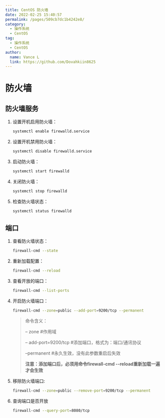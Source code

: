 ```yaml
---
title: CentOS 防火墙
date: 2022-02-25 15:40:57
permalink: /pages/509cb7dc1b4242e8/
category:
  - 操作系统
  - CentOS
tag:
  - 操作系统
  - CentOS
author: 
  name: Vance L
  link: https://github.com/Dovahkiin8625
---
```


# 防火墙

## 防火墙服务

1. 设置开机启用防火墙：

   ```sh
   systemctl enable firewalld.service
   ```

2. 设置开机禁用防火墙：

   ```sh
   systemctl disable firewalld.service
   ```

3. 启动防火墙：

   ```sh
   systemctl start firewalld
   ```

4. 关闭防火墙：

   ```sh
   systemctl stop firewalld
   ```

5. 检查防火墙状态：

   ```sh
   systemctl status firewalld 
   ```

## 端口

1. 查看防火墙状态：

   ```sh
   firewall-cmd --state
   ```

2. 重新加载配置：

   ```sh
   firewall-cmd --reload
   ```

3. 查看开放的端口：

   ```sh
   firewall-cmd --list-ports
   ```

4. 开启防火墙端口：

   ```sh
   firewall-cmd --zone=public --add-port=9200/tcp --permanent
   ```

   > 命令含义：
   >
   > – zone #作用域
   >
   > – add-port=9200/tcp #添加端口，格式为：端口/通讯协议
   >
   > –permanent #永久生效，没有此参数重启后失效
   >
   > **注意：添加端口后，必须用命令firewall-cmd --reload重新加载一遍才会生效**

5. 移除防火墙端口: 

   ```sh
   firewall-cmd --zone=public --remove-port=9200/tcp --permanent
   ```

6. 查询端口是否开放  

   ```sh
   firewall-cmd --query-port=8080/tcp
   ```

    
